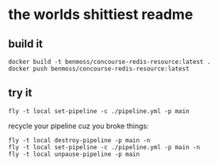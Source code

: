# the worlds shittiest readme

## build it
```
docker build -t benmoss/concourse-redis-resource:latest .
docker push benmoss/concourse-redis-resource:latest
```

## try it
```
fly -t local set-pipeline -c ./pipeline.yml -p main
```

recycle your pipeline cuz you broke things:
```
fly -t local destroy-pipeline -p main -n
fly -t local set-pipeline -c ./pipeline.yml -p main -n
fly -t local unpause-pipeline -p main
```
